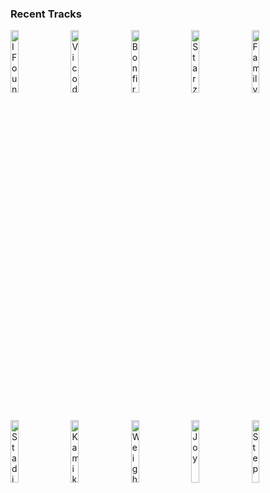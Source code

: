 ### Recent Tracks
[<img src='https://lastfm.freetls.fastly.net/i/u/300x300/4cfdd97b15d08f48e66ddf74e998ab31.png' width='16%' height='16%' alt='I Found You'>](https://www.last.fm/music/andy%2bgrammer/_/i%2bfound%2byou)&nbsp;&nbsp;&nbsp;&nbsp;[<img src='https://lastfm.freetls.fastly.net/i/u/300x300/dddf471d581f7da796913f8c6cfc73e0.png' width='16%' height='16%' alt='Vicodin'>](https://www.last.fm/music/cvbz/_/vicodin)&nbsp;&nbsp;&nbsp;&nbsp;[<img src='https://lastfm.freetls.fastly.net/i/u/300x300/85902d84b57e5f27a187034625f581b7.png' width='16%' height='16%' alt='Bonfire'>](https://www.last.fm/music/the%2bhunna/_/bonfire)&nbsp;&nbsp;&nbsp;&nbsp;[<img src='https://lastfm.freetls.fastly.net/i/u/300x300/455356ad0d95ae53dce5af526bdc8004.png' width='16%' height='16%' alt='Starz in their Eyes'>](https://www.last.fm/music/just%2bjack/_/starz%2bin%2btheir%2beyes)&nbsp;&nbsp;&nbsp;&nbsp;[<img src='https://lastfm.freetls.fastly.net/i/u/300x300/857ebccf2488c424f173995f66266374.png' width='16%' height='16%' alt='Family'>](https://www.last.fm/music/drew%2bholcomb%2b%2526%2bthe%2bneighbors/_/family)&nbsp;&nbsp;&nbsp;&nbsp;<br>[<img src='https://lastfm.freetls.fastly.net/i/u/300x300/869d3fe6d0244532d56283b3bd8a939d.png' width='16%' height='16%' alt='Stadium'>](https://www.last.fm/music/hallway%2bswimmers/_/stadium)&nbsp;&nbsp;&nbsp;&nbsp;[<img src='https://lastfm.freetls.fastly.net/i/u/300x300/6e5135444d9fce4b5b60f3ddcd66596b.png' width='16%' height='16%' alt='Kamikaze'>](https://www.last.fm/music/walk%2bthe%2bmoon/_/kamikaze)&nbsp;&nbsp;&nbsp;&nbsp;[<img src='https://lastfm.freetls.fastly.net/i/u/300x300/90a4432699af42149072e0177151108a.png' width='16%' height='16%' alt='Weight of Living, Pt. I'>](https://www.last.fm/music/bastille/_/weight%2bof%2bliving%252c%2bpt.%2bi)&nbsp;&nbsp;&nbsp;&nbsp;[<img src='https://lastfm.freetls.fastly.net/i/u/300x300/187e95304f3d6bed461d96ade43a9e54.png' width='16%' height='16%' alt='Joy'>](https://www.last.fm/music/bastille/_/joy)&nbsp;&nbsp;&nbsp;&nbsp;[<img src='https://lastfm.freetls.fastly.net/i/u/300x300/81b339f04e843af268c86a65c4077a80.png' width='16%' height='16%' alt='Step'>](https://www.last.fm/music/vampire%2bweekend/_/step)&nbsp;&nbsp;&nbsp;&nbsp;<br>